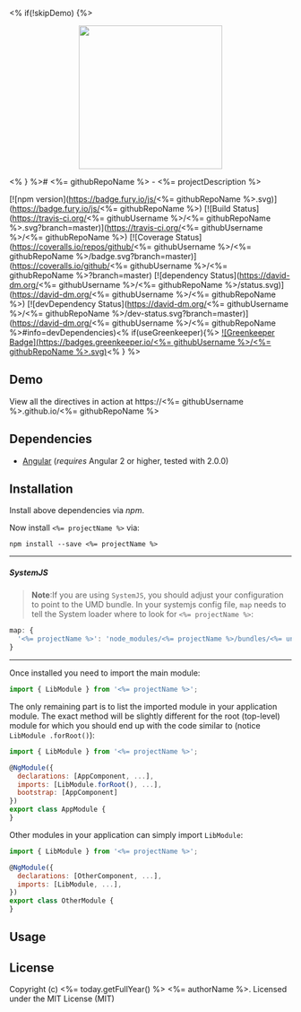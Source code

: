<% if(!skipDemo) {%><p align="center">
  <img height="256px" width="256px" style="text-align: center;" src="https://cdn.rawgit.com/<%= githubUsername %>/<%= githubRepoName %>/master/demo/src/assets/logo.svg">
</p>

<% } %># <%= githubRepoName %> - <%= projectDescription %>

[![npm version](https://badge.fury.io/js/<%= githubRepoName %>.svg)](https://badge.fury.io/js/<%= githubRepoName %>)
[![Build Status](https://travis-ci.org/<%= githubUsername %>/<%= githubRepoName %>.svg?branch=master)](https://travis-ci.org/<%= githubUsername %>/<%= githubRepoName %>)
[![Coverage Status](https://coveralls.io/repos/github/<%= githubUsername %>/<%= githubRepoName %>/badge.svg?branch=master)](https://coveralls.io/github/<%= githubUsername %>/<%= githubRepoName %>?branch=master)
[![dependency Status](https://david-dm.org/<%= githubUsername %>/<%= githubRepoName %>/status.svg)](https://david-dm.org/<%= githubUsername %>/<%= githubRepoName %>)
[![devDependency Status](https://david-dm.org/<%= githubUsername %>/<%= githubRepoName %>/dev-status.svg?branch=master)](https://david-dm.org/<%= githubUsername %>/<%= githubRepoName %>#info=devDependencies)<% if(useGreenkeeper){%>
[![Greenkeeper Badge](https://badges.greenkeeper.io/<%= githubUsername %>/<%= githubRepoName %>.svg)](https://greenkeeper.io/)<% } %>

## Demo

View all the directives in action at https://<%= githubUsername %>.github.io/<%= githubRepoName %>

## Dependencies
* [Angular](https://angular.io) (*requires* Angular 2 or higher, tested with 2.0.0)

## Installation
Install above dependencies via *npm*. 

Now install `<%= projectName %>` via:
```shell
npm install --save <%= projectName %>
```

---
##### SystemJS
>**Note**:If you are using `SystemJS`, you should adjust your configuration to point to the UMD bundle.
In your systemjs config file, `map` needs to tell the System loader where to look for `<%= projectName %>`:
```js
map: {
  '<%= projectName %>': 'node_modules/<%= projectName %>/bundles/<%= unscopedProjectName %>.umd.js',
}
```
---

Once installed you need to import the main module:
```js
import { LibModule } from '<%= projectName %>';
```
The only remaining part is to list the imported module in your application module. The exact method will be slightly
different for the root (top-level) module for which you should end up with the code similar to (notice ` LibModule .forRoot()`):
```js
import { LibModule } from '<%= projectName %>';

@NgModule({
  declarations: [AppComponent, ...],
  imports: [LibModule.forRoot(), ...],  
  bootstrap: [AppComponent]
})
export class AppModule {
}
```

Other modules in your application can simply import ` LibModule `:

```js
import { LibModule } from '<%= projectName %>';

@NgModule({
  declarations: [OtherComponent, ...],
  imports: [LibModule, ...], 
})
export class OtherModule {
}
```

## Usage



## License

Copyright (c) <%= today.getFullYear() %> <%= authorName %>. Licensed under the MIT License (MIT)

